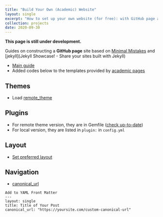 ```yaml
---
title: "Build Your Own (Academic) Website"
layout: single
excerpt: "How to set up your own website (for free): with GitHub page and Minimal Mistakes (Jekyll)"
collection: projects
date: 2020-09-30
---
```


**This page is still under development.**

Guides on constructing a **GitHub page** site based on [Minimal Mistakes](https://mmistakes.github.io/minimal-mistakes/) and [jekyll](Jekyll Showcase! - Share your sites built with Jekyll)
  - [Main guide](https://github.com/mmistakes/mm-github-pages-starter)
  - Added codes below to the templates provided by [academic pages](https://github.com/academicpages/academicpages.github.io)

## Themes
- Load [remote_theme](https://github.com/mmistakes/minimal-mistakes/blob/master/docs/_config.yml)

## Plugins
- For remote theme version, they are in Gemfile ([check up-to-date](https://github.com/mmistakes/minimal-mistakes/blob/master/docs/_config.yml))
- For local version, they are listed in `plugin:` in `config.yml`


## Layout

- [Set preferred layout](https://mmistakes.github.io/minimal-mistakes/docs/layouts/)


## Navigation

- [canonical_url](https://mmistakes.github.io/minimal-mistakes/docs/layouts/)

```
Add to YAML Front Matter
---
layout: single
title: Title of Your Post
canonical_url: "https://yoursite.com/custom-canonical-url"
```

